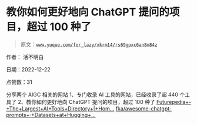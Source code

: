 # 教你如何更好地向 ChatGPT 提问的项目，超过 100 种了

> 原文：[`www.yuque.com/for_lazy/xkrm14/rs69gpxc6an8m84z`](https://www.yuque.com/for_lazy/xkrm14/rs69gpxc6an8m84z)

作者： 活不明白 

日期：2022-12-22 

点赞数：31 

分享两个 AIGC 相关的网站 1、专门收录 AI 工具的网站，已经收录了超 440 个工具了 2、教你如何更好地向 ChatGPT 提问的项目，超过 100 种了 [Futurepedia+-+The+Largest+AI+Tools+Directory+|+Hom...](https://www.futurepedia.io/) [fka/awesome-chatgpt-prompts+·+Datasets+at+Hugging+...](https://huggingface.co/datasets/fka/awesome-chatgpt-prompts) 

